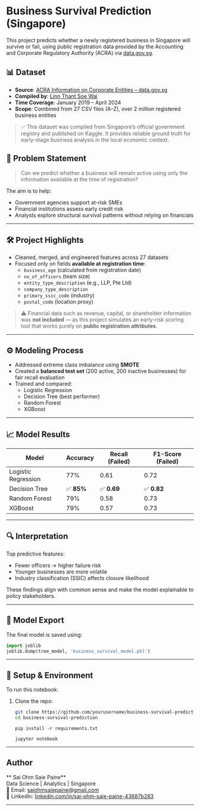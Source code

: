 # Business Survival Prediction (Singapore)

This project predicts whether a newly registered business in Singapore will survive or fail, using public registration data provided by the Accounting and Corporate Regulatory Authority (ACRA) via [data.gov.sg](https://data.gov.sg).

## 📊 Dataset

- **Source**: [ACRA Information on Corporate Entities – data.gov.sg](https://data.gov.sg)
- **Compiled by**: [Linn Thant Soe Wai](https://www.kaggle.com/datasets/linnthantsoewai/acra-information-on-corporate-entities-2019-2025)
- **Time Coverage**: January 2019 – April 2024
- **Scope**: Combined from 27 CSV files (A–Z), over 2 million registered business entities

> ✅ This dataset was compiled from Singapore’s official government registry and published on Kaggle. It provides reliable ground truth for early-stage business analysis in the local economic context.

## 🧠 Problem Statement

> Can we predict whether a business will remain active using only the information available at the time of registration?

The aim is to help:
- Government agencies support at-risk SMEs
- Financial institutions assess early credit risk
- Analysts explore structural survival patterns without relying on financials

---

## 🛠️ Project Highlights

- Cleaned, merged, and engineered features across 27 datasets
- Focused only on fields **available at registration time**:
  - `business_age` (calculated from registration date)
  - `no_of_officers` (team size)
  - `entity_type_description` (e.g., LLP, Pte Ltd)
  - `company_type_description`
  - `primary_ssic_code` (industry)
  - `postal_code` (location proxy)

> ⚠️ Financial data such as revenue, capital, or shareholder information was **not included** — as this project simulates an early-risk scoring tool that works purely on **public registration attributes**.

---

## ⚙️ Modeling Process

- Addressed extreme class imbalance using **SMOTE**
- Created a **balanced test set** (200 active, 200 inactive businesses) for fair recall evaluation
- Trained and compared:
  - Logistic Regression
  - Decision Tree (best performer)
  - Random Forest
  - XGBoost

---

## 📈 Model Results

| Model               | Accuracy | Recall (Failed) | F1-Score (Failed) |
|---------------------|----------|------------------|--------------------|
| Logistic Regression | 77%      | 0.61             | 0.72               |
| Decision Tree       | ✅ **85%**  | ✅ **0.69**         | ✅ **0.82**           |
| Random Forest       | 79%      | 0.58             | 0.73               |
| XGBoost             | 79%      | 0.57             | 0.73               |

---

## 🔍 Interpretation

Top predictive features:
- Fewer officers → higher failure risk
- Younger businesses are more volatile
- Industry classification (SSIC) affects closure likelihood

These findings align with common sense and make the model explainable to policy stakeholders.

---

## 💾 Model Export

The final model is saved using:

```python
import joblib
joblib.dump(tree_model, 'business_survival_model.pkl')
```

---
## 🧪 Setup & Environment

To run this notebook:

1. Clone the repo:
   ```bash
   git clone https://github.com/yourusername/business-survival-prediction](https://github.com/SaiOhmSaiePaine/business-survival-prediction.git
   cd business-survival-prediction
   ```

   ```
   pip install -r requirements.txt
   ```

   ```
   jupyter notebook
   ```
   

---

## Author
** Sai Ohm Saie Paine**  
Data Science | Analytics | Singapore  
📧 Email: saiohmsaiepaine@gmail.com  
🔗 LinkedIn: [linkedin.com/in/sai-ohm-saie-paine-43687b283](https://www.linkedin.com/in/sai-ohm-saie-paine-43687b283)

---
